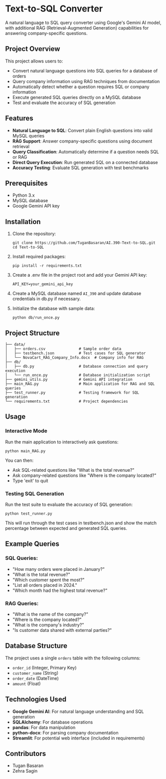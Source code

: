 # Text-to-SQL Converter

A natural language to SQL query converter using Google's Gemini AI model, with additional RAG (Retrieval-Augmented Generation) capabilities for answering company-specific questions.

## Project Overview

This project allows users to:
- Convert natural language questions into SQL queries for a database of orders
- Query company information using RAG techniques from documentation
- Automatically detect whether a question requires SQL or company information
- Execute generated SQL queries directly on a MySQL database
- Test and evaluate the accuracy of SQL generation

## Features

- **Natural Language to SQL**: Convert plain English questions into valid MySQL queries
- **RAG Support**: Answer company-specific questions using document retrieval
- **Query Classification**: Automatically determine if a question needs SQL or RAG
- **Direct Query Execution**: Run generated SQL on a connected database
- **Accuracy Testing**: Evaluate SQL generation with test benchmarks

## Prerequisites

- Python 3.x
- MySQL database
- Google Gemini API key

## Installation

1. Clone the repository:
   ```
   git clone https://github.com/TuganBasaran/AI.390-Text-to-SQL.git
   cd Text-to-SQL
   ```

2. Install required packages:
   ```
   pip install -r requirements.txt
   ```

3. Create a .env file in the project root and add your Gemini API key:
   ```
   API_KEY=your_gemini_api_key
   ```

4. Create a MySQL database named `AI_390` and update database credentials in db.py if necessary.

5. Initialize the database with sample data:
   ```
   python db/run_once.py
   ```

## Project Structure

```
├── data/
│   ├── orders.csv               # Sample order data
│   ├── testbench.json           # Test cases for SQL generator  
│   └── NovaCart_RAG_Company_Info.docx  # Company info for RAG
├── db/
│   ├── db.py                    # Database connection and query execution
│   └── run_once.py              # Database initialization script
├── gemini_utils.py              # Gemini API integration
├── main_RAG.py                  # Main application for RAG and SQL queries
├── test_runner.py               # Testing framework for SQL generation
└── requirements.txt             # Project dependencies
```

## Usage

### Interactive Mode

Run the main application to interactively ask questions:

```
python main_RAG.py
```

You can then:
- Ask SQL-related questions like "What is the total revenue?"
- Ask company-related questions like "Where is the company located?"
- Type 'exit' to quit

### Testing SQL Generation

Run the test suite to evaluate the accuracy of SQL generation:

```
python test_runner.py
```

This will run through the test cases in testbench.json and show the match percentage between expected and generated SQL queries.

## Example Queries

### SQL Queries:
- "How many orders were placed in January?"
- "What is the total revenue?"
- "Which customer spent the most?"
- "List all orders placed in 2024."
- "Which month had the highest total revenue?"

### RAG Queries:
- "What is the name of the company?"
- "Where is the company located?"
- "What is the company's industry?"
- "Is customer data shared with external parties?"

## Database Structure

The project uses a single `orders` table with the following columns:
- `order_id` (Integer, Primary Key)
- `customer_name` (String)
- `order_date` (DateTime)
- `amount` (Float)

## Technologies Used

- **Google Gemini AI**: For natural language understanding and SQL generation
- **SQLAlchemy**: For database operations
- **pandas**: For data manipulation
- **python-docx**: For parsing company documentation
- **Streamlit**: For potential web interface (included in requirements)

## Contributors

- Tugan Basaran
- Zehra Sagin
